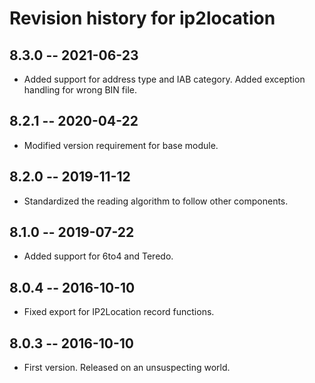 # Revision history for ip2location

## 8.3.0  -- 2021-06-23

* Added support for address type and IAB category. Added exception handling for wrong BIN file.

## 8.2.1  -- 2020-04-22

* Modified version requirement for base module.

## 8.2.0  -- 2019-11-12

* Standardized the reading algorithm to follow other components.

## 8.1.0  -- 2019-07-22

* Added support for 6to4 and Teredo.

## 8.0.4  -- 2016-10-10

* Fixed export for IP2Location record functions.

## 8.0.3  -- 2016-10-10

* First version. Released on an unsuspecting world.


